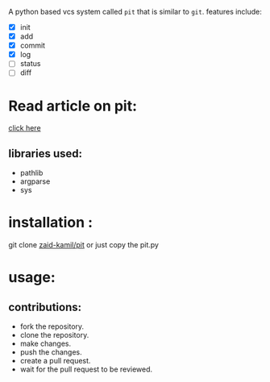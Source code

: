 A python based vcs system called `pit` that is similar to `git`.
features include:
- [x] init
- [x] add
- [x] commit
- [x] log
- [ ] status
- [ ] diff

# Read article on pit:
[click here](https://zaid-kamil.medium.com/i-coded-pit-a-version-control-system-in-python-for-fun-67b23cf17018)

## libraries used:
- pathlib
- argparse
- sys

# installation :
git clone [zaid-kamil/pit](https://github.com/zaid-kamil/pit) or just copy the pit.py

# usage:


## contributions:
- fork the repository.
- clone the repository.
- make changes.
- push the changes.
- create a pull request.
- wait for the pull request to be reviewed.

